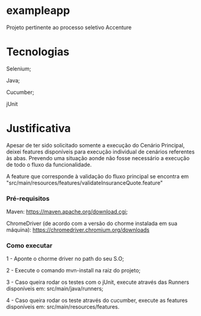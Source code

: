 # exampleapp
Projeto pertinente ao processo seletivo Accenture

# Tecnologias
Selenium;

Java;

Cucumber;

jUnit

# Justificativa

Apesar de ter sido solicitado somente a execução do Cenário Principal, deixei features disponíveis para execução individual de cenários referentes às abas. Prevendo uma situação aonde não fosse necessário a execução de todo o fluxo da funcionalidade.

A feature que corresponde à validação do fluxo principal se encontra em "src/main/resources/features/validateInsuranceQuote.feature"

### Pré-requisitos

Maven: https://maven.apache.org/download.cgi;

ChromeDriver (de acordo com a versão do chorme instalada em sua máquina): https://chromedriver.chromium.org/downloads

### Como executar
 1 - Aponte o chorme driver no path do seu S.O;
 
 2 - Execute o comando mvn-install na raiz do projeto;
 
 3 - Caso queira rodar os testes com o jUnit, execute através das Runners disponíveis em: src/main/java/runners;
 
 4 - Caso queira rodar os teste através do cucumber, execute as features disponíveis em: src/main/resources/features.
